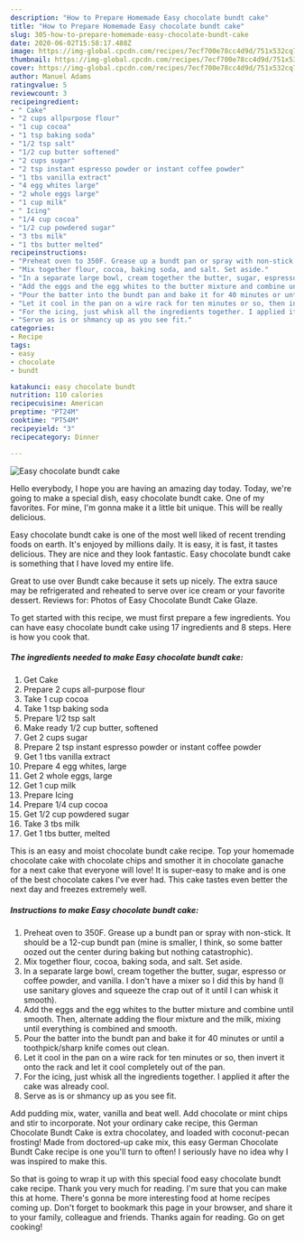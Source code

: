 ```yaml
---
description: "How to Prepare Homemade Easy chocolate bundt cake"
title: "How to Prepare Homemade Easy chocolate bundt cake"
slug: 305-how-to-prepare-homemade-easy-chocolate-bundt-cake
date: 2020-06-02T15:58:17.488Z
image: https://img-global.cpcdn.com/recipes/7ecf700e78cc4d9d/751x532cq70/easy-chocolate-bundt-cake-recipe-main-photo.jpg
thumbnail: https://img-global.cpcdn.com/recipes/7ecf700e78cc4d9d/751x532cq70/easy-chocolate-bundt-cake-recipe-main-photo.jpg
cover: https://img-global.cpcdn.com/recipes/7ecf700e78cc4d9d/751x532cq70/easy-chocolate-bundt-cake-recipe-main-photo.jpg
author: Manuel Adams
ratingvalue: 5
reviewcount: 3
recipeingredient:
- " Cake"
- "2 cups allpurpose flour"
- "1 cup cocoa"
- "1 tsp baking soda"
- "1/2 tsp salt"
- "1/2 cup butter softened"
- "2 cups sugar"
- "2 tsp instant espresso powder or instant coffee powder"
- "1 tbs vanilla extract"
- "4 egg whites large"
- "2 whole eggs large"
- "1 cup milk"
- " Icing"
- "1/4 cup cocoa"
- "1/2 cup powdered sugar"
- "3 tbs milk"
- "1 tbs butter melted"
recipeinstructions:
- "Preheat oven to 350F. Grease up a bundt pan or spray with non-stick. It should be a 12-cup bundt pan (mine is smaller, I think, so some batter oozed out the center during baking but nothing catastrophic)."
- "Mix together flour, cocoa, baking soda, and salt. Set aside."
- "In a separate large bowl, cream together the butter, sugar, espresso or coffee powder, and vanilla. I don&#39;t have a mixer so I did this by hand (I use sanitary gloves and squeeze the crap out of it until I can whisk it smooth)."
- "Add the eggs and the egg whites to the butter mixture and combine until smooth. Then, alternate adding the flour mixture and the milk, mixing until everything is combined and smooth."
- "Pour the batter into the bundt pan and bake it for 40 minutes or until a toothpick/sharp knife comes out clean."
- "Let it cool in the pan on a wire rack for ten minutes or so, then invert it onto the rack and let it cool completely out of the pan."
- "For the icing, just whisk all the ingredients together. I applied it after the cake was already cool."
- "Serve as is or shmancy up as you see fit."
categories:
- Recipe
tags:
- easy
- chocolate
- bundt

katakunci: easy chocolate bundt 
nutrition: 110 calories
recipecuisine: American
preptime: "PT24M"
cooktime: "PT54M"
recipeyield: "3"
recipecategory: Dinner

---
```



![Easy chocolate bundt cake](https://img-global.cpcdn.com/recipes/7ecf700e78cc4d9d/751x532cq70/easy-chocolate-bundt-cake-recipe-main-photo.jpg)

Hello everybody, I hope you are having an amazing day today. Today, we're going to make a special dish, easy chocolate bundt cake. One of my favorites. For mine, I'm gonna make it a little bit unique. This will be really delicious.

Easy chocolate bundt cake is one of the most well liked of recent trending foods on earth. It's enjoyed by millions daily. It is easy, it is fast, it tastes delicious. They are nice and they look fantastic. Easy chocolate bundt cake is something that I have loved my entire life.

Great to use over Bundt cake because it sets up nicely. The extra sauce may be refrigerated and reheated to serve over ice cream or your favorite dessert. Reviews for: Photos of Easy Chocolate Bundt Cake Glaze.


To get started with this recipe, we must first prepare a few ingredients. You can have easy chocolate bundt cake using 17 ingredients and 8 steps. Here is how you cook that.

<!--inarticleads1-->

##### The ingredients needed to make Easy chocolate bundt cake:

1. Get  Cake
1. Prepare 2 cups all-purpose flour
1. Take 1 cup cocoa
1. Take 1 tsp baking soda
1. Prepare 1/2 tsp salt
1. Make ready 1/2 cup butter, softened
1. Get 2 cups sugar
1. Prepare 2 tsp instant espresso powder or instant coffee powder
1. Get 1 tbs vanilla extract
1. Prepare 4 egg whites, large
1. Get 2 whole eggs, large
1. Get 1 cup milk
1. Prepare  Icing
1. Prepare 1/4 cup cocoa
1. Get 1/2 cup powdered sugar
1. Take 3 tbs milk
1. Get 1 tbs butter, melted


This is an easy and moist chocolate bundt cake recipe. Top your homemade chocolate cake with chocolate chips and smother it in chocolate ganache for a next cake that everyone will love! It is super-easy to make and is one of the best chocolate cakes I&#39;ve ever had. This cake tastes even better the next day and freezes extremely well. 

<!--inarticleads2-->

##### Instructions to make Easy chocolate bundt cake:

1. Preheat oven to 350F. Grease up a bundt pan or spray with non-stick. It should be a 12-cup bundt pan (mine is smaller, I think, so some batter oozed out the center during baking but nothing catastrophic).
1. Mix together flour, cocoa, baking soda, and salt. Set aside.
1. In a separate large bowl, cream together the butter, sugar, espresso or coffee powder, and vanilla. I don&#39;t have a mixer so I did this by hand (I use sanitary gloves and squeeze the crap out of it until I can whisk it smooth).
1. Add the eggs and the egg whites to the butter mixture and combine until smooth. Then, alternate adding the flour mixture and the milk, mixing until everything is combined and smooth.
1. Pour the batter into the bundt pan and bake it for 40 minutes or until a toothpick/sharp knife comes out clean.
1. Let it cool in the pan on a wire rack for ten minutes or so, then invert it onto the rack and let it cool completely out of the pan.
1. For the icing, just whisk all the ingredients together. I applied it after the cake was already cool.
1. Serve as is or shmancy up as you see fit.


Add pudding mix, water, vanilla and beat well. Add chocolate or mint chips and stir to incorporate. Not your ordinary cake recipe, this German Chocolate Bundt Cake is extra chocolatey, and loaded with coconut-pecan frosting! Made from doctored-up cake mix, this easy German Chocolate Bundt Cake recipe is one you&#39;ll turn to often! I seriously have no idea why I was inspired to make this. 

So that is going to wrap it up with this special food easy chocolate bundt cake recipe. Thank you very much for reading. I'm sure that you can make this at home. There's gonna be more interesting food at home recipes coming up. Don't forget to bookmark this page in your browser, and share it to your family, colleague and friends. Thanks again for reading. Go on get cooking!
